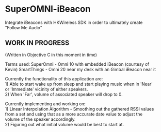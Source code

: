 # SuperOMNI-iBeacon
Integrate iBeacons with HKWireless SDK in order to ultimately create "Follow Me Audio"

WORK IN PROGRESS
---------------

(Written in Objective C in this moment in time)

Terms used: 
SuperOmni - Omni 10 with embedded iBeacon (courtesy of Kevin) 
SmartThings - Omni 20 near my desk with an Gimbal iBeacon near it 

Currently the functionality of this application are:
<br> 1) Able to start wake up from sleep and start playing music when in 'Near' or 'Immediate' vicinity of either speakers. 
<br> 2) When 'Far', volume of associated speaker will drop to 0. 

Currently implementing and working on:
<br>1) Linear Interpolation Algorithm - Smoothing out the gathered RSSI values from a set 
  and using that as a more accurate date value to adjust the volume of the speaker accordingly.
<br>2) Figuring out what initial volume would be best to start at.
